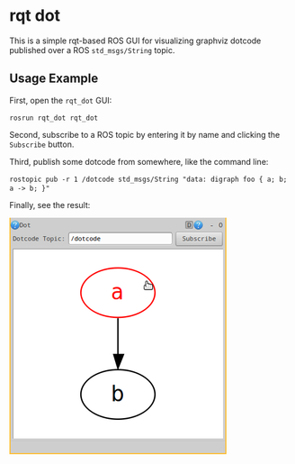 rqt dot
=======

This is a simple rqt-based ROS GUI for visualizing graphviz dotcode
published over a ROS `std_msgs/String` topic.

## Usage Example

First, open the `rqt_dot` GUI:

```
rosrun rqt_dot rqt_dot
```

Second, subscribe to a ROS topic by entering it by name and clicking
the `Subscribe` button.

Third, publish some dotcode from somewhere, like the command line:

```
rostopic pub -r 1 /dotcode std_msgs/String "data: digraph foo { a; b; a -> b; }"
```

Finally, see the result:

![](doc/rqt_dot.png)
